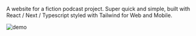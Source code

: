 A website for a fiction podcast project. Super quick and simple, built with React / Next / Typescript styled with Tailwind for Web and Mobile.

![demo](https://res.cloudinary.com/dvxnerwho/image/upload/gif1_r58bh6.gif)

